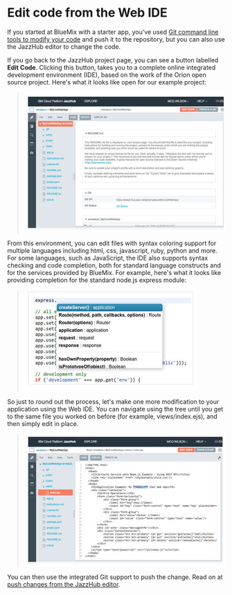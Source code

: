 # Edit code from the Web IDE

If you started at BlueMix with a starter app, you've used [Git command line tools to modify your code](editgitcmdline) 
and push it to the repository, but you can also use the JazzHub editor to change the code. 

If you go back to the JazzHub project page, you can see a button labelled **Edit Code**. 
Clicking this button, takes you to a complete online integrated development environment (IDE), 
based on the work of the Orion open source project. Here's what it looks like open for our example project:

>	![Web IDE editor](../images/guidebm/jazzhubeditor.jpg) 

From this environment, you can edit files with syntax coloring support for multiple languages including html, css, javascript, ruby, python and more. For some languages, such as JavaScript, the IDE also supports syntax checking and code completion, both for standard language constructs and for the services provided by BlueMix. 
For example, here's what it looks like providing completion for the standard node.js express module:

>	![Web IDE with code](../images/guidebm/jazzhubeditorcode.jpg) 

So just to round out the process, let's make one more modification to your application using the Web IDE. 
You can navigate using the tree until you get to the same file you worked on before (for example, views/index.ejs), 
and then simply edit in place.

>	![Web IDE code change](../images/guidebm/jazzhubeditorcodechg.jpg) 

You can then use the integrated Git support to push the change. Read on at [push changes from the JazzHub editor](pushchgfromjh).


   


